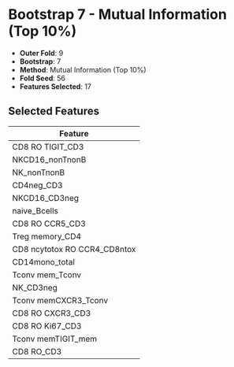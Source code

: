# Bootstrap 7 - Mutual Information (Top 10%)

- **Outer Fold**: 9
- **Bootstrap**: 7
- **Method**: Mutual Information (Top 10%)
- **Fold Seed**: 56
- **Features Selected**: 17

## Selected Features

| Feature |
|---------|
| CD8 RO TIGIT_CD3 |
| NKCD16_nonTnonB |
| NK_nonTnonB |
| CD4neg_CD3 |
| NKCD16_CD3neg |
| naive_Bcells |
| CD8 RO CCR5_CD3 |
| Treg memory_CD4 |
| CD8 ncytotox RO CCR4_CD8ntox |
| CD14mono_total |
| Tconv mem_Tconv |
| NK_CD3neg |
| Tconv memCXCR3_Tconv |
| CD8 RO CXCR3_CD3 |
| CD8  RO Ki67_CD3 |
| Tconv memTIGIT_mem |
| CD8 RO_CD3 |
